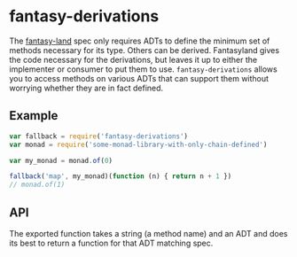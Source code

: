 # fantasy-derivations

The [fantasy-land][fantasy-land] spec only requires ADTs to define the minimum
set of methods necessary for its type. Others can be derived. Fantasyland
gives the code necessary for the derivations, but leaves it up to either the
implementer or consumer to put them to use. `fantasy-derivations` allows you to
access methods on various ADTs that can support them without worrying whether
they are in fact defined.

[fantasy-land]: https://github.com/fantasyland/fantasy-land

## Example

```js
var fallback = require('fantasy-derivations')
var monad = require('some-monad-library-with-only-chain-defined')

var my_monad = monad.of(0)

fallback('map', my_monad)(function (n) { return n + 1 })
// monad.of(1)
```

## API

The exported function takes a string (a method name) and an ADT and does its
best to return a function for that ADT matching spec.

